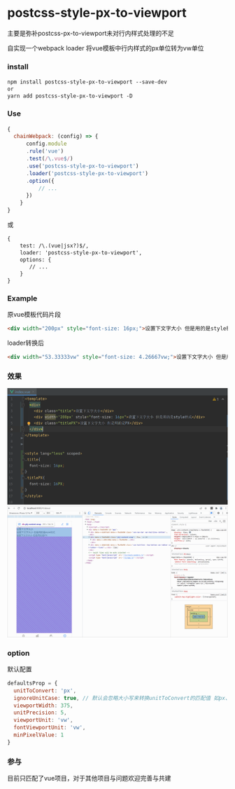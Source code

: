 # postcss-style-px-to-viewport
主要是弥补postcss-px-to-viewport未对行内样式处理的不足

自实现一个webpack loader 将vue模板中行内样式的px单位转为vw单位

### install

```npm
npm install postcss-style-px-to-viewport --save-dev
or
yarn add postcss-style-px-to-viewport -D
```

### Use

```javascript
{
  chainWebpack: (config) => {
      config.module
      .rule('vue')
      .test(/\.vue$/)
      .use('postcss-style-px-to-viewport')
      .loader('postcss-style-px-to-viewport')
      .option({
          // ...
      })
    }
}
```
或
```text
{
    test: /\.(vue|jsx?)$/,
    loader: 'postcss-style-px-to-viewport',
    options: {
       // ...
    }
}
```

### Example

原vue模板代码片段
```html
<div width="200px" style="font-size: 16px;">设置下文字大小 但是用的是style样式</div>
```
loader转换后
```html
<div width="53.33333vw" style="font-size: 4.26667vw;">设置下文字大小 但是用的是style样式</div>
```

### 效果
![code](https://raw.githubusercontent.com/tiger-mini/assets/main/img/code.png)
![runtime](https://raw.githubusercontent.com/tiger-mini/assets/main/img/runtime.gif)

### option
默认配置
```javascript
defaultsProp = {
  unitToConvert: 'px', 
  ignoreUnitCase: true, // 默认会忽略大小写来转换unitToConvert的匹配值 如px、PX、Px、pX各个情况。如果设置为false 则只匹配 px
  viewportWidth: 375,
  unitPrecision: 5,
  viewportUnit: 'vw',
  fontViewportUnit: 'vw',
  minPixelValue: 1
}
```

### 参与

目前只匹配了vue项目，对于其他项目与问题欢迎完善与共建
